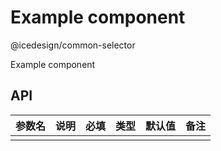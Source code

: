 # Example component

@icedesign/common-selector

Example component

## API

| 参数名      | 说明           | 必填 | 类型        | 默认值                   | 备注  |
| ---------- | ------------- | ---- | ---------- | ----------------------- | ---- |
|            |               |      |            |                         |      |